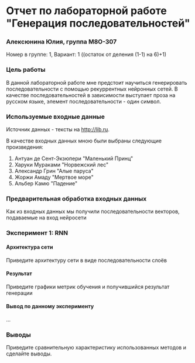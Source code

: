 # Отчет по лабораторной работе "Генерация последовательностей"

### Алексюнина Юлия, группа М8О-307
Номер в группе: 1, Вариант: 1 ((остаток от деления (1-1) на 6)+1)

### Цель работы

В данной лабораторной работе мне предстоит научиться генерировать последовательности с помощью рекуррентных нейронных сетей. В качестве последовательностей в зависимости выступает проза на русском языке, элемент последовательности - один символ.

### Используемые входные данные

Источник данных - тексты на http://lib.ru.

В качестве входных данных мною были выбраны следующие произведения:
1. Антуан де Сент-Экзюпери "Маленький Принц"
2. Харуки Мураками "Норвежский лес"
3. Александр Грин "Алые паруса"
4. Жоржи Амаду "Мертвое море"
5. Альбер Камю "Падение"

### Предварительная обработка входных данных

Как из входных данных мы получили последовательности векторов, подаваемые на вход нейросети

### Эксперимент 1: RNN

#### Архитектура сети

Приведите архитектуру сети в виде последовательности слоёв

#### Результат

Приведите графики метрик обучения и получившийся результат генерации

#### Вывод по данному эксперименту

...

### Выводы

Приведите сравнительную характеристику использованных методов и сделайте выводы.
